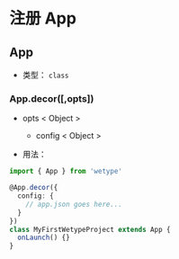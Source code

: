 # 注册 App

## App

* 类型： `class`

### App.decor([,opts])

* opts < Object >

  * config < Object >

* 用法：

```typescript
import { App } from 'wetype'

@App.decor({
  config: {
    // app.json goes here...
  }
})
class MyFirstWetypeProject extends App {
  onLaunch() {}
}
```
